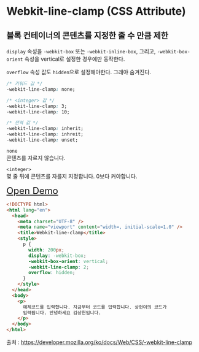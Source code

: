 # Webkit-line-clamp (CSS Attribute)

## 블록 컨테이너의 콘텐츠를 지정한 줄 수 만큼 제한

`display` 속성을 `-webkit-box` 또는 `-webkit-inline-box`, 그리고, `-webkit-box-orient` 속성을 vertical로 설정한 경우에만 동작한다.

`overflow` 속성 값도 `hidden`으로 설정해야한다. 그래야 숨겨진다.

```css
/* 키워드 값 */
-webkit-line-clamp: none;

/* <integer> 값 */
-webkit-line-clamp: 3;
-webkit-line-clamp: 10;

/* 전역 값 */
-webkit-line-clamp: inherit;
-webkit-line-clamp: inhreit;
-webkit-line-clamp: unset;
```

`none`<br />
콘텐츠를 자르지 않습니다.

`<integer>`<br />
몇 줄 뒤에 콘텐츠를 자를지 지정합니다. 0보다 커야합니다.

<a href="" style="font-size:24px;
" target="_blank" >Open Demo</a>

```html
<!DOCTYPE html>
<html lang="en">
  <head>
    <meta charset="UTF-8" />
    <meta name="viewport" content="width=, initial-scale=1.0" />
    <title>Webkit-line-clamp</title>
    <style>
      p {
        width: 200px;
        display: -webkit-box;
        -webkit-box-orient: vertical;
        -webkit-line-clamp: 2;
        overflow: hidden;
      }
    </style>
  </head>
  <body>
    <p>
      예제코드를 입력합니다. 지금부터 코드를 입력합니다. 상헌이의 코드가
      입력됩니다. 안녕하세요 김상헌입니다.
    </p>
  </body>
</html>
```

출처 : https://developer.mozilla.org/ko/docs/Web/CSS/-webkit-line-clamp
